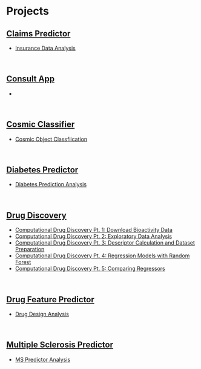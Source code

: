 # Projects

## [Claims Predictor](https://github.com/HAlex94/Projects/tree/main/Claims_Predictor)
* [Insurance Data Analysis](https://github.com/HAlex94/Projects/blob/main/Claims_Predictor/Insurance_Data_Analysis.ipynb)

&nbsp;

## [Consult App](https://github.com/HAlex94/Projects/tree/main/Consult%20App)
* []()

&nbsp;

## [Cosmic Classifier](https://github.com/HAlex94/Projects/tree/main/Cosmic_Classifier)
* [Cosmic Object Classfiication](https://github.com/HAlex94/Projects/blob/main/Cosmic_Classifier/Cosmic_Object_Classification.ipynb)

&nbsp;

## [Diabetes Predictor](https://github.com/HAlex94/Projects/tree/main/Diabetes_Predictor)
* [Diabetes Prediction Analysis](https://github.com/HAlex94/Projects/blob/main/Diabetes_Predictor/Diabetes_Prediction_Analysis.ipynb)

&nbsp;

## [Drug Discovery](https://github.com/HAlex94/Projects/tree/main/Drug_discovery_BTK)
* [Computational Drug Discovery Pt. 1: Download Bioactivity Data](https://github.com/HAlex94/Projects/blob/main/Drug_discovery_BTK/CDD_ML_Part_1_bioactivity_data.ipynb)
* [Computational Drug Discovery Pt. 2: Exploratory Data Analysis](https://github.com/HAlex94/Projects/blob/main/Drug_discovery_BTK/CDD_ML_Part_2_Exploratory_Data_Analysis.ipynb)
* [Computational Drug Discovery Pt. 3: Descriptor Calculation and Dataset Preparation](https://github.com/HAlex94/Projects/blob/main/Drug_discovery_BTK/CDD_ML_Part_3_Descriptor_Dataset_Preparation.ipynb)
* [Computational Drug Discovery Pt. 4: Regression Models with Random Forest](https://github.com/HAlex94/Projects/blob/main/Drug_discovery_BTK/CDD_ML_Part_4_Regression_Random_Forest.ipynb)
* [Computational Drug Discovery Pt. 5: Comparing Regressors](https://github.com/HAlex94/Projects/blob/main/Drug_discovery_BTK/CDD_ML_Part_5_Compare_Regressors.ipynb)

&nbsp;

## [Drug Feature Predictor](https://github.com/HAlex94/Projects/tree/main/Drug_feature_predictor)
* [Drug Design Analysis](https://github.com/HAlex94/Projects/blob/main/Drug_feature_predictor/Drug_Design_Analysis.ipynb)

&nbsp;

## [Multiple Sclerosis Predictor](https://github.com/HAlex94/Projects/tree/main/Multiple_Sclerosis_Predictor)
* [MS Predictor Analysis](https://github.com/HAlex94/Projects/blob/main/Multiple_Sclerosis_Predictor/MS_Predictor_Analysis.ipynb)



  
